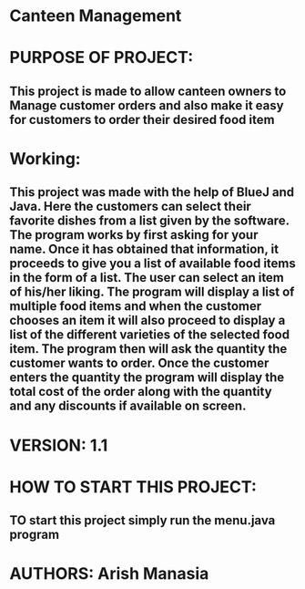 # Canteen Management

# PURPOSE OF PROJECT:

## This project is made to allow canteen owners to Manage customer orders and also make it easy for customers to order their desired food item

# Working:

## This project was made with the help of BlueJ and Java. Here the customers can select their favorite dishes from a list given by the software. The program works by first asking for your name. Once it has obtained that information, it proceeds to give you a list of available food items in the form of a list. The user can select an item of his/her liking. The program will display a list of multiple food items and when the customer chooses an item it will also proceed to display a list of the different varieties of the selected food item. The program then will ask the quantity the customer wants to order. Once the customer enters the quantity the program will display the total cost of the order along with the quantity and any discounts if available on screen.


# VERSION: 1.1

# HOW TO START THIS PROJECT:

## TO start this project simply run the menu.java program

# AUTHORS: Arish Manasia
